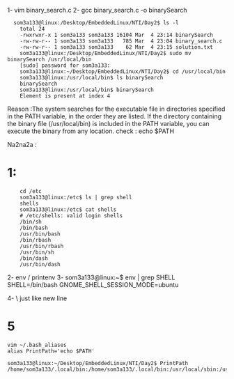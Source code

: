 1-  vim binary_search.c
2- gcc binary_search.c -o binarySearch

```
  som3a133@linux:/Desktop/EmbeddedLinux/NTI/Day2$ ls -l
    total 24
    -rwxrwxr-x 1 som3a133 som3a133 16104 Mar  4 23:14 binarySearch
    -rw-rw-r-- 1 som3a133 som3a133   785 Mar  4 23:04 binary_search.c
    -rw-rw-r-- 1 som3a133 som3a133    62 Mar  4 23:15 solution.txt
    som3a133@linux:/Desktop/EmbeddedLinux/NTI/Day2$ sudo mv binarySearch /usr/local/bin
    [sudo] password for som3a133:
    som3a133@linux:~/Desktop/EmbeddedLinux/NTI/Day2$ cd /usr/local/bin
    som3a133@linux:/usr/local/bin$ ls binarySearch
    binarySearch
    som3a133@linux:/usr/local/bin$ binarySearch
    Element is present at index 4
```

Reason :The system searches for the executable file in directories specified in the PATH variable, in the order they are listed. If the directory containing the binary file (/usr/local/bin) is included in the PATH variable, you can execute the binary from any location.
check : echo $PATH

Na2na2a :

# 1:

```
    cd /etc
    som3a133@linux:/etc$ ls | grep shell
    shells
    som3a133@linux:/etc$ cat shells
    # /etc/shells: valid login shells
    /bin/sh
    /bin/bash
    /usr/bin/bash
    /bin/rbash
    /usr/bin/rbash
    /usr/bin/sh
    /bin/dash
    /usr/bin/dash
```

2- env  / printenv
3- som3a133@linux:~$ env | grep SHELL
SHELL=/bin/bash
GNOME_SHELL_SESSION_MODE=ubuntu

4- \ just like new line

# 5

    vim ~/.bash_aliases
    alias PrintPath='echo $PATH'

    som3a133@linux:~/Desktop/EmbeddedLinux/NTI/Day2$ PrintPath
    /home/som3a133/.local/bin:/home/som3a133/.local/bin:/usr/local/sbin:/usr/local/bin:/usr/sbin:/usr/bin:/sbin:/bin:/usr/games:/usr/local/games:/snap/bin:/snap/bin
